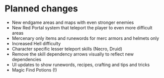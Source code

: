 # Planned changes

- New endgame areas and maps with even stronger enemies
- New Red Portal system that teleport the player to even more difficult areas 
- Mercenary only items and runewords for merc armors and helmets only
- Increased Hell difficulty
- Character specific lesser teleport skills (Necro, Druid)
- Remove the skill dependency arrows visually to reflect new dependencies
- UI updates to show runewords, recipes, crafting and tips and tricks 
- Magic Find Potions (!)